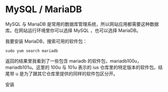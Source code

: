 # MySQL / MariaDB

MySQL 与 MariaDB 是常用的数据库管理系统，所以网站应用都需要这种数据库。在网站运行环境里你可以选择 MySQL ，也可以选择 MariaDB。

我要安装 MariaDB，搜索可用的软件包：

```
sudo yum search mariadb
```

返回的结果里我看到了一些包含 mariadb 的软件包，mariadb100u，mariadb101u。这里的 100u 与 101u 表示的 ius 仓库里的特定版本的软件包。结尾带 u 是为了跟其它仓库里提供的同样的软件包区分开。

安装

```

```



